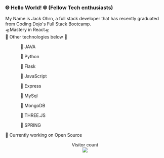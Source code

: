 ### 🌐 Hello World! 🌐 (Fellow Tech enthusiasts)
My Name is Jack Ohrn, a full stack developer that has recently graduated from Coding Dojo's Full Stack Bootcamp. <br>
🛸Mastery in React🛸 <br>
📡 Other technologies below 📡 <br>
<ul>
      <ul>👾 JAVA </ul>
     <ul> 👾 Python </ul>
       <ul> 👾 Flask </ul>
     <ul> 👾 JavaScript </ul>
         <ul> 👾 Express </ul>
      <ul>👾 MySql </ul>
     <ul> 👾 MongoDB </ul>
      <ul>👾 THREE.JS </ul>
      <ul>👾 SPRING  </ul>
</ul>
📲 Currently working on Open Source 

<p align="center"> 
  Visitor count<br>
  <img src="https://profile-counter.glitch.me/ohxrn/count.svg" />
</p>
